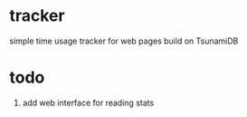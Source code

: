 # tracker
 
simple time usage tracker for web pages
build on TsunamiDB

# todo
1. add web interface for reading stats